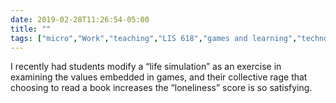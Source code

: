 ```yaml
---
date: 2019-02-28T11:26:54-05:00
title: ""
tags: ["micro","Work","teaching","LIS 618","games and learning","technology values"]
---
```

I recently had students modify a “life simulation” as an exercise in examining the values embedded in games, and their collective rage that choosing to read a book increases the “loneliness” score is so satisfying.
